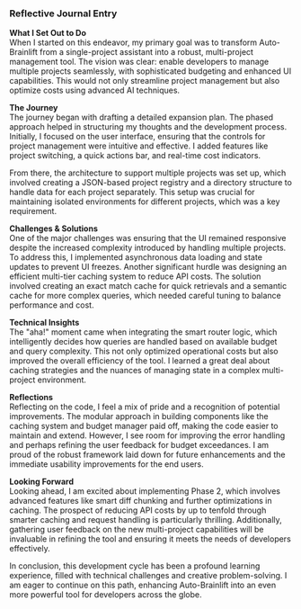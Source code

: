 ### Reflective Journal Entry

**What I Set Out to Do**  
When I started on this endeavor, my primary goal was to transform Auto-Brainlift from a single-project assistant into a robust, multi-project management tool. The vision was clear: enable developers to manage multiple projects seamlessly, with sophisticated budgeting and enhanced UI capabilities. This would not only streamline project management but also optimize costs using advanced AI techniques.

**The Journey**  
The journey began with drafting a detailed expansion plan. The phased approach helped in structuring my thoughts and the development process. Initially, I focused on the user interface, ensuring that the controls for project management were intuitive and effective. I added features like project switching, a quick actions bar, and real-time cost indicators.

From there, the architecture to support multiple projects was set up, which involved creating a JSON-based project registry and a directory structure to handle data for each project separately. This setup was crucial for maintaining isolated environments for different projects, which was a key requirement.

**Challenges & Solutions**  
One of the major challenges was ensuring that the UI remained responsive despite the increased complexity introduced by handling multiple projects. To address this, I implemented asynchronous data loading and state updates to prevent UI freezes. Another significant hurdle was designing an efficient multi-tier caching system to reduce API costs. The solution involved creating an exact match cache for quick retrievals and a semantic cache for more complex queries, which needed careful tuning to balance performance and cost.

**Technical Insights**  
The "aha!" moment came when integrating the smart router logic, which intelligently decides how queries are handled based on available budget and query complexity. This not only optimized operational costs but also improved the overall efficiency of the tool. I learned a great deal about caching strategies and the nuances of managing state in a complex multi-project environment.

**Reflections**  
Reflecting on the code, I feel a mix of pride and a recognition of potential improvements. The modular approach in building components like the caching system and budget manager paid off, making the code easier to maintain and extend. However, I see room for improving the error handling and perhaps refining the user feedback for budget exceedances. I am proud of the robust framework laid down for future enhancements and the immediate usability improvements for the end users.

**Looking Forward**  
Looking ahead, I am excited about implementing Phase 2, which involves advanced features like smart diff chunking and further optimizations in caching. The prospect of reducing API costs by up to tenfold through smarter caching and request handling is particularly thrilling. Additionally, gathering user feedback on the new multi-project capabilities will be invaluable in refining the tool and ensuring it meets the needs of developers effectively.

In conclusion, this development cycle has been a profound learning experience, filled with technical challenges and creative problem-solving. I am eager to continue on this path, enhancing Auto-Brainlift into an even more powerful tool for developers across the globe.